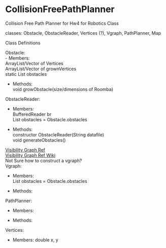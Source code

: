 CollisionFreePathPlanner
========================

Collision Free Path Planner for Hw4 for Robotics Class

classes: Obstacle, ObstacleReader, Vertices (?), Vgraph, PathPlanner, Map

Class Definitions
<p>
Obstacle:  
<br>
- Members: <br>
			ArrayList/Vector of Vertices  <br>
			ArrayList/Vector of grownVertices  <br>
			static List<Obstacle> obstacles  <br>
  
- Methods: <br>
			void growObstacle(size/dimensions of Roomba)  
</p>

<p>
ObstacleReader: <br>  
  
- Members:   <br>
BufferedReader br  <br>
List<Obstacle> obstacles = Obstacle.obstacles  <br>
		  
- Methods: <br>
constructor ObstacleReader(String datafile)  <br>
			void generateObstacles()  <br>
</p>

<p>
<a href="http://mathworld.wolfram.com/VisibilityGraph.html">Visibility Graph Ref </a> <br>
<a href="http://en.wikipedia.org/wiki/Visibility_graph">Visibility Graph Ref Wiki </a> <br>
Not Sure how to construct a vgraph? <br>
Vgraph:  <br>

- Members: <br>
List<Obstacle> obstacles = Obstacle.obstacles <br>
	  
- Methods:  <br>
</p>

<p>
PathPlanner:    <br>

- Members:  <br>
    
- Methods:  <br>
</p>

<p>
Vertices:  <br>

- Members: double x, y  <br>
</p>

